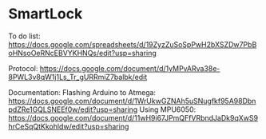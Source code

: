 # SmartLock

To do list: 
https://docs.google.com/spreadsheets/d/19ZyzZuSoSpPwH2bXSZDw7PbBoHNsoOeRNcEBVYKHNQs/edit?usp=sharing

Protocol:
https://docs.google.com/document/d/1yMPvARva38e-8PWL3v8qW1j1Ls_Tr_gURRmiZ7balbk/edit

Documentation:
Flashing Arduino to Atmega: https://docs.google.com/document/d/1WrUkwGZNAh5uSNugfkf95A98DbnpdZRe1GQLSNEEf0w/edit?usp=sharing
Using MPU6050: https://docs.google.com/document/d/11wH9i67JPmQFfVRbndJaDk9qXwS9hrCeSqQtKkohldw/edit?usp=sharing
